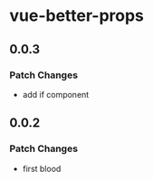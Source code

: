 # vue-better-props

## 0.0.3

### Patch Changes

- add if component

## 0.0.2

### Patch Changes

- first blood
